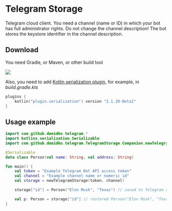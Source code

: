 # Telegram Storage

Telegram cloud client. You need a channel (name or ID) in which your bot has full administrator
rights. Do not change the channel description! The bot stores the keystore identifier in the channel
description.

## Download

You need Gradle, or Maven, or other build tool

[![](https://jitpack.io/v/demidko/telegram-storage.svg)](https://jitpack.io/#demidko/telegram-storage)

Also, you need to add [Kotlin serialization plugin](https://github.com/Kotlin/kotlinx.serialization), for example, in
_build.gradle.kts_

```kotlin
plugins {
    kotlin("plugin.serialization") version "2.1.20-Beta2"
}
```

## Usage example

```kotlin
import com.github.demidko.telegram.*
import kotlinx.serialization.Serializable
import com.github.demidko.telegram.TelegramStorage.Companion.newTelegramStorage

@Serializable
data class Person(val name: String, val address: String)

fun main() {
    val token = "Example Telegram Bot API access token"
    val channel = "Example channel name or numeric id"
    val storage = newTelegramStorage(token, channel)

    storage["id"] = Person("Elon Musk", "Texas") // saved to Telegram channel

    val p: Person = storage["id"] // restored Person("Elon Musk", "Texas") from Telegram channel
}
```
